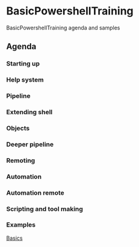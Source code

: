 # BasicPowershellTraining

BasicPowershellTraining agenda and samples

## Agenda

### Starting up

### Help system

### Pipeline

### Extending shell

### Objects

### Deeper pipeline

### Remoting

### Automation

### Automation remote

### Scripting and tool making

### Examples

[Basics](basics.md)